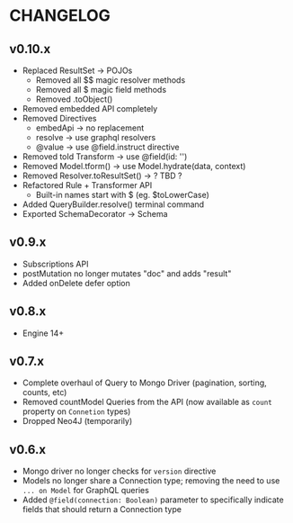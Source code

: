 # CHANGELOG

## v0.10.x
- Replaced ResultSet -> POJOs
  - Removed all $$ magic resolver methods
  - Removed all $ magic field methods
  - Removed .toObject()
- Removed embedded API completely
- Removed Directives
  - embedApi -> no replacement
  - resolve -> use graphql resolvers
  - @value -> use @field.instruct directive
- Removed toId Transform -> use @field(id: '')
- Removed Model.tform() -> use Model.hydrate(data, context)
- Removed Resolver.toResultSet() -> ? TBD ?
- Refactored Rule + Transformer API
  - Built-in names start with $ (eg. $toLowerCase)
- Added QueryBuilder.resolve() terminal command
- Exported SchemaDecorator -> Schema

## v0.9.x
- Subscriptions API
- postMutation no longer mutates "doc" and adds "result"
- Added onDelete defer option

## v0.8.x
- Engine 14+

## v0.7.x
- Complete overhaul of Query to Mongo Driver (pagination, sorting, counts, etc)
- Removed countModel Queries from the API (now available as `count` property on `Connetion` types)
- Dropped Neo4J (temporarily)

## v0.6.x
- Mongo driver no longer checks for `version` directive
- Models no longer share a Connection type; removing the need to use `... on Model` for GraphQL queries
- Added `@field(connection: Boolean)` parameter to specifically indicate fields that should return a Connection type
